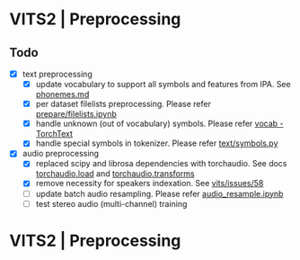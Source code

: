 # VITS2 | Preprocessing

## Todo

- [x] text preprocessing
  - [x] update vocabulary to support all symbols and features from IPA. See [phonemes.md](https://github.com/espeak-ng/espeak-ng/blob/ed9a7bcf5778a188cdec202ac4316461badb28e1/docs/phonemes.md#L5)
  - [x] per dataset filelists preprocessing. Please refer [prepare/filelists.ipynb](datasets/ljs_base/prepare/filelists.ipynb)
  - [x] handle unknown (out of vocabulary) symbols. Please refer [vocab - TorchText](https://pytorch.org/text/stable/vocab.html)
  - [x] handle special symbols in tokenizer. Please refer [text/symbols.py](text/symbols.py)
- [x] audio preprocessing
  - [x] replaced scipy and librosa dependencies with torchaudio. See docs [torchaudio.load](https://pytorch.org/audio/stable/backend.html#id2) and [torchaudio.transforms](https://pytorch.org/audio/stable/transforms.html)
  - [x] remove necessity for speakers indexation. See [vits/issues/58](https://github.com/jaywalnut310/vits/issues/58)
  - [ ] update batch audio resampling. Please refer [audio_resample.ipynb](preprocess/audio_resample.ipynb)
  - [ ] test stereo audio (multi-channel) training

# VITS2 | Preprocessing

